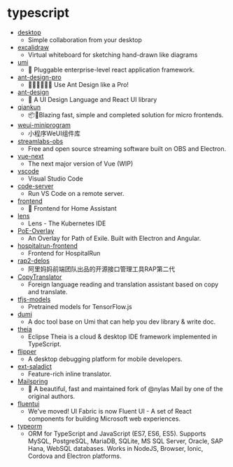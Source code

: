 # typescript
- [desktop](https://github.com/desktop/desktop)
  - Simple collaboration from your desktop
- [excalidraw](https://github.com/excalidraw/excalidraw)
  - Virtual whiteboard for sketching hand-drawn like diagrams
- [umi](https://github.com/umijs/umi)
  - 🌋 Pluggable enterprise-level react application framework.
- [ant-design-pro](https://github.com/ant-design/ant-design-pro)
  - 👨🏻‍💻👩🏻‍💻 Use Ant Design like a Pro!
- [ant-design](https://github.com/ant-design/ant-design)
  - 🌈 A UI Design Language and React UI library
- [qiankun](https://github.com/umijs/qiankun)
  - 📦🚀Blazing fast, simple and completed solution for micro frontends.
- [weui-miniprogram](https://github.com/wechat-miniprogram/weui-miniprogram)
  - 小程序WeUI组件库
- [streamlabs-obs](https://github.com/stream-labs/streamlabs-obs)
  - Free and open source streaming software built on OBS and Electron.
- [vue-next](https://github.com/vuejs/vue-next)
  - The next major version of Vue (WIP)
- [vscode](https://github.com/microsoft/vscode)
  - Visual Studio Code
- [code-server](https://github.com/cdr/code-server)
  - Run VS Code on a remote server.
- [frontend](https://github.com/home-assistant/frontend)
  - 🍭 Frontend for Home Assistant
- [lens](https://github.com/lensapp/lens)
  - Lens - The Kubernetes IDE
- [PoE-Overlay](https://github.com/Kyusung4698/PoE-Overlay)
  - An Overlay for Path of Exile. Built with Electron and Angular.
- [hospitalrun-frontend](https://github.com/HospitalRun/hospitalrun-frontend)
  - Frontend for HospitalRun
- [rap2-delos](https://github.com/thx/rap2-delos)
  - 阿里妈妈前端团队出品的开源接口管理工具RAP第二代
- [CopyTranslator](https://github.com/CopyTranslator/CopyTranslator)
  - Foreign language reading and translation assistant based on copy and translate.
- [tfjs-models](https://github.com/tensorflow/tfjs-models)
  - Pretrained models for TensorFlow.js
- [dumi](https://github.com/umijs/dumi)
  - A doc tool base on Umi that can help you dev library & write doc.
- [theia](https://github.com/eclipse-theia/theia)
  - Eclipse Theia is a cloud & desktop IDE framework implemented in TypeScript.
- [flipper](https://github.com/facebook/flipper)
  - A desktop debugging platform for mobile developers.
- [ext-saladict](https://github.com/crimx/ext-saladict)
  - Feature-rich inline translator.
- [Mailspring](https://github.com/Foundry376/Mailspring)
  - 💌 A beautiful, fast and maintained fork of @nylas Mail by one of the original authors.
- [fluentui](https://github.com/microsoft/fluentui)
  - We've moved! UI Fabric is now Fluent UI - A set of React components for building Microsoft web experiences.
- [typeorm](https://github.com/typeorm/typeorm)
  - ORM for TypeScript and JavaScript (ES7, ES6, ES5). Supports MySQL, PostgreSQL, MariaDB, SQLite, MS SQL Server, Oracle, SAP Hana, WebSQL databases. Works in NodeJS, Browser, Ionic, Cordova and Electron platforms.
